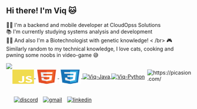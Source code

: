 ## Hi there! I'm Viq 🐱


:woman_technologist: I'm a backend and mobile developer at CloudOpss Solutions <br />
:books: I'm currently studying systems analysis and development<br />
:woman_scientist: And also I'm a Biotechnologist with genetic knowledge! < /br>
:video_game: Similarly random to my technical knowledge, I love cats, cooking and pwning some noobs in video-game 😅  <br />

<div align="center">
  <a href="https://github.com/victoriafinzi">
  <img height="150em" img align="left" src="https://github-readme-stats.vercel.app/api/top-langs/?username=victoriafinzi&layout=compact&langs_count=7&theme=radical"/>
</div>
<div style="display: inline_block"><br>
  <img align="center" alt="Viq-Js" height="40" width="60" src="https://raw.githubusercontent.com/devicons/devicon/master/icons/javascript/javascript-plain.svg">
  <img align="center" alt="Viq-HTML" height="40" width="60" src="https://raw.githubusercontent.com/devicons/devicon/master/icons/html5/html5-original.svg">
  <img align="center" alt="Viq-CSS" height="40" width="60" src="https://raw.githubusercontent.com/devicons/devicon/master/icons/css3/css3-original.svg">
  <img align="center" alt="Viq-Java" height="50" width="80" src="https://raw.githubusercontent.com/jmnote/z-icons/master/svg/java.svg">
  <img align="center" alt="Viq-Python" height="40" width="40" src="https://raw.githubusercontent.com/jmnote/z-icons/master/svg/python.svg">
  <img align="right" src="https://i.picasion.com/pic91/d5053f9deecfab14aacad086eed7f262.gif" width="120" height="120" border="0" alt="https://picasion.com/" /></a><br />
</div>
  
  ##
 
<div> 
 <a href="https://discord.gg/Viq#0863" target="_blank"><img alt="discord" width="10%" style="padding:5px" src="https://img.icons8.com/clouds/100/000000/discord-logo.png"/></a>
 <a href = "mailto:victoria.finzi15@gmail.com"><img alt="gmail" width="10%" style="padding:5px" src="https://img.icons8.com/clouds/100/000000/cloud-mail.png"/></a>
  <a href="https://www.linkedin.com/in/victoria-f-a119b71b4/"><img alt="linkedin" width="10%" style="padding:5px" src="https://img.icons8.com/clouds/100/000000/linkedin.png"/></a>

 
</div>
